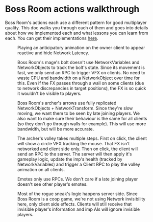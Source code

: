 # Boss Room actions walkthrough

Boss Room's actions each use a different pattern for good multiplayer quality. This doc walks you through each of them and goes into details about how we implemented each and what lessons you can learn from each. You can get their implementations [here](https://github.com/Unity-Technologies/com.unity.multiplayer.samples.coop/tree/main/Assets/Scripts/Gameplay/Action).

<figure>
<ImageSwitcher
lightImageSrc="/sequence_diagrams/BossRoomExamples/HidingLatency_AnimationAnticipation.png?text=LightMode"
darkImageSrc="/sequence_diagrams/BossRoomExamples/HidingLatency_AnimationAnticipation_Dark.png?text=DarkMode"/>
<figcaption>Playing an anticipatory animation on the owner client to appear reactive and hide Network Latency.</figcaption>
</figure>

<!-- TODO add movement video -->

<figure>
<ImageSwitcher
lightImageSrc="/sequence_diagrams/BossRoomExamples/RPCFlowExample_MageMagicBolt.png?text=LightMode"
darkImageSrc="/sequence_diagrams/BossRoomExamples/RPCFlowExample_MageMagicBolt_Dark.png?text=DarkMode"/>
<figcaption>Boss Room's mage's bolt doesn't use NetworkVariables and NetworkObjects to track the bolt's state. Since its movement is fast, we only send an RPC to trigger VFX on clients. No need to waste CPU and bandwidth on a NetworkObject over time for this. Even if the FX passes through a wall on some clients (due to network discrepancies in target positions), the FX is so quick it wouldn't be visible to players.</figcaption>
</figure>

<figure>
<ImageSwitcher
lightImageSrc="/sequence_diagrams/BossRoomExamples/RPCFlowExample_ArcherRangedShot.png?text=LightMode"
darkImageSrc="/sequence_diagrams/BossRoomExamples/RPCFlowExample_ArcherRangedShot_Dark.png?text=DarkMode"/>
<figcaption>Boss Room's archer's arrows use fully replicated NetworkObjects + NetworkTransform. Since they're slow moving, we want them to be seen by late joining players. We also want to make sure their behaviour is the same for all clients (so they don't go through walls for example). This will use more bandwidth, but will be more accurate.</figcaption>
</figure>
<figure>
<ImageSwitcher
lightImageSrc="/sequence_diagrams/BossRoomExamples/RPCFlowExample_ArcherVolley.png?text=LightMode"
darkImageSrc="/sequence_diagrams/BossRoomExamples/RPCFlowExample_ArcherVolley_Dark.png?text=DarkMode"/>
<figcaption>The archer's volley takes multiple steps. First on click, the client will show a circle VFX tracking the mouse. That FX isn't networked and client side only. Then on click, the client will send an RPC to the server. The server will then apply it's gameplay logic, update the imp's health (tracked by NetworkVariables) and trigger a Client RPC to play the volley animation on all clients.</figcaption>
</figure>

<!-- TODO add volley video -->

<figure>
<ImageSwitcher
lightImageSrc="/sequence_diagrams/BossRoomExamples/RPCFlowExample_PlayerEmote.png?text=LightMode"
darkImageSrc="/sequence_diagrams/BossRoomExamples/RPCFlowExample_PlayerEmote_Dark.png?text=DarkMode"/>
<figcaption>Emotes only use RPCs. We don't care if a late joining player doesn't see other player's emotes.</figcaption>
</figure>

<figure>
<ImageSwitcher
lightImageSrc="/sequence_diagrams/BossRoomExamples/RPCFlowExample_RogueSneak.png?text=LightMode"
darkImageSrc="/sequence_diagrams/BossRoomExamples/RPCFlowExample_RogueSneak_Dark.png?text=DarkMode"/>
<figcaption>Most of the rogue sneak's logic happens server side. Since Boss Room is a coop game, we're not using Network invisibility here, only client side effects. Clients will still receive that invisible player's information and imp AIs will ignore invisible players.</figcaption>
</figure>
